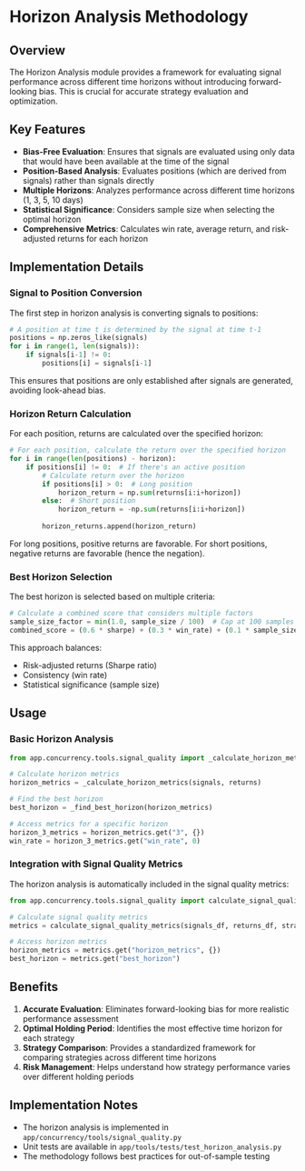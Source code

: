 # Horizon Analysis Methodology

## Overview

The Horizon Analysis module provides a framework for evaluating signal performance across different time horizons without introducing forward-looking bias. This is crucial for accurate strategy evaluation and optimization.

## Key Features

- **Bias-Free Evaluation**: Ensures that signals are evaluated using only data that would have been available at the time of the signal
- **Position-Based Analysis**: Evaluates positions (which are derived from signals) rather than signals directly
- **Multiple Horizons**: Analyzes performance across different time horizons (1, 3, 5, 10 days)
- **Statistical Significance**: Considers sample size when selecting the optimal horizon
- **Comprehensive Metrics**: Calculates win rate, average return, and risk-adjusted returns for each horizon

## Implementation Details

### Signal to Position Conversion

The first step in horizon analysis is converting signals to positions:

```python
# A position at time t is determined by the signal at time t-1
positions = np.zeros_like(signals)
for i in range(1, len(signals)):
    if signals[i-1] != 0:
        positions[i] = signals[i-1]
```

This ensures that positions are only established after signals are generated, avoiding look-ahead bias.

### Horizon Return Calculation

For each position, returns are calculated over the specified horizon:

```python
# For each position, calculate the return over the specified horizon
for i in range(len(positions) - horizon):
    if positions[i] != 0:  # If there's an active position
        # Calculate return over the horizon
        if positions[i] > 0:  # Long position
            horizon_return = np.sum(returns[i:i+horizon])
        else:  # Short position
            horizon_return = -np.sum(returns[i:i+horizon])
        
        horizon_returns.append(horizon_return)
```

For long positions, positive returns are favorable. For short positions, negative returns are favorable (hence the negation).

### Best Horizon Selection

The best horizon is selected based on multiple criteria:

```python
# Calculate a combined score that considers multiple factors
sample_size_factor = min(1.0, sample_size / 100)  # Cap at 100 samples
combined_score = (0.6 * sharpe) + (0.3 * win_rate) + (0.1 * sample_size_factor)
```

This approach balances:
- Risk-adjusted returns (Sharpe ratio)
- Consistency (win rate)
- Statistical significance (sample size)

## Usage

### Basic Horizon Analysis

```python
from app.concurrency.tools.signal_quality import _calculate_horizon_metrics, _find_best_horizon

# Calculate horizon metrics
horizon_metrics = _calculate_horizon_metrics(signals, returns)

# Find the best horizon
best_horizon = _find_best_horizon(horizon_metrics)

# Access metrics for a specific horizon
horizon_3_metrics = horizon_metrics.get("3", {})
win_rate = horizon_3_metrics.get("win_rate", 0)
```

### Integration with Signal Quality Metrics

The horizon analysis is automatically included in the signal quality metrics:

```python
from app.concurrency.tools.signal_quality import calculate_signal_quality_metrics

# Calculate signal quality metrics
metrics = calculate_signal_quality_metrics(signals_df, returns_df, strategy_id, log)

# Access horizon metrics
horizon_metrics = metrics.get("horizon_metrics", {})
best_horizon = metrics.get("best_horizon")
```

## Benefits

1. **Accurate Evaluation**: Eliminates forward-looking bias for more realistic performance assessment
2. **Optimal Holding Period**: Identifies the most effective time horizon for each strategy
3. **Strategy Comparison**: Provides a standardized framework for comparing strategies across different time horizons
4. **Risk Management**: Helps understand how strategy performance varies over different holding periods

## Implementation Notes

- The horizon analysis is implemented in `app/concurrency/tools/signal_quality.py`
- Unit tests are available in `app/tools/tests/test_horizon_analysis.py`
- The methodology follows best practices for out-of-sample testing